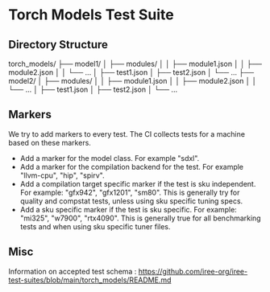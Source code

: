 # Torch Models Test Suite

## Directory Structure

torch_models/
├── model1/
│   ├── modules/
│   │   ├── module1.json
│   │   ├── module2.json
│   │   └── ...
│   ├── test1.json
│   ├── test2.json
│   └── ...
├── model2/
│   ├── modules/
│   │   ├── module1.json
│   │   ├── module2.json
│   │   └── ...
│   ├── test1.json
│   ├── test2.json
│   └── ...


## Markers

We try to add markers to every test. The CI collects tests for a machine based
on these markers.

- Add a marker for the model class. For example "sdxl".
- Add a marker for the compilation backend for the test. For example
  "llvm-cpu", "hip", "spirv".
- Add a compilation target specific marker if the test is sku independent. For
  example: "gfx942", "gfx1201", "sm80". This is generally try for quality and
  compstat tests, unless using sku specific tuning specs.
- Add a sku specific marker if the test is sku specific. For example: "mi325",
  "w7900", "rtx4090". This is generally true for all benchmarking tests and
  when using sku specific tuner files.

## Misc

Information on accepted test schema : https://github.com/iree-org/iree-test-suites/blob/main/torch_models/README.md
